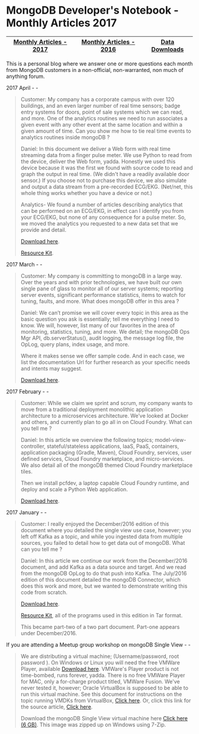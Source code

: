 MongoDB Developer's Notebook - Monthly Articles 2017
===================

| **[Monthly Articles - 2017](https://github.com/farrell0/MongoDB-Developers-Notebook/blob/master/README.md)**| **[Monthly Articles - 2016](https://github.com/farrell0/MongoDB-Developers-Notebook/blob/master/2016/README.md)**| **[Data Downloads](https://github.com/farrell0/MongoDB-Developers-Notebook/blob/master/data_download/README.md)** |
|-------------------------|--------------------------|-----------------|

This is a personal blog where we answer one or more questions each month from MongoDB customers in a non-official, non-warranted, non much of anything forum.

2017 April - -

>Customer:
>My company has a corporate campus with over 120 buildings, and an even larger number 
>of real time sensors; badge entry systems for doors, point of sale systems which we 
>can read, and more. One of the analytics routines we need to run associates a given 
>event with any other event at the same location and within a given amount of time. 
>Can you show me how to tie real time events to analytics routines inside mongoDB ?
>
>Daniel:
>In this document we deliver a Web form with real time streaming data from a finger 
>pulse meter. We use Python to read from the device, deliver the Web form, yadda.
>Honestly we used this device because it was the first we found with source code to
>read and graph the output in real time. (We didn't have a readily available door sensor.)
>If you choose not to purchase this device, we also simulate and output a data stream 
>from a pre-recorded ECG/EKG. (Net/net, this whole thing works whether you have a device
>or not.)
>
>Analytics- We found a number of articles describing analytics that can be performed
>on an ECG/EKG, in effect can I identify you from your ECG/EKG, but none of any consequence
>for a pulse meter. So, we moved the analytics you requested to a new data set that we 
>provide and detail.
>
>[Download here](https://github.com/farrell0/MongoDB-Developers-Notebook/blob/master/articles/MDB_DN_2017_16_IOT.pdf).
>
>[Resource Kit](https://github.com/farrell0/MongoDB-Developers-Notebook/blob/master/articles/MDB_DN_2017_16_IOT.tar).

2017 March - -

>Customer: 
>My company is committing to mongoDB in a large way. Over the years and with 
>prior technologies, we have built our own single pane of glass to monitor all of our 
>server systems; reporting server events, significant performance statistics, items to 
>watch for tuning, faults, and more. What does mongoDB offer in this area ?
>
>Daniel:
>We can’t promise we will cover every topic in this area as the basic question you ask 
>is essentially; tell me everything I need to know. We will, however, list many of our 
>favorites in the area of monitoring, statistics, tuning, and more. We detail; the mongoDB 
>Ops Mgr API, db.serverStatus(), audit logging, the message log file, the OpLog, query
>plans, index usage, and more.
>
>Where it makes sense we offer sample code. And in each case, we list the documentation 
>Url for further research as your specific needs and intents may suggest.
>
>[Download here](https://github.com/farrell0/MongoDB-Developers-Notebook/blob/master/articles/MDB_DN_2017_15_Monitoringb.pdf).

2017 February - -

>Customer:
>While we claim we sprint and scrum, my company wants to move from a traditional deployment 
>monolithic application architecture to a microservices architecture. We’ve looked at Docker 
>and others, and currently plan to go all in on Cloud Foundry. What can you tell me ?
>
>Daniel:
>In this article we overview the following topics; model-view-controller, stateful/stateless 
>applications, IaaS, PaaS, containers, application packaging (Gradle, Maven), Cloud Foundry, 
>services, user defined services, Cloud Foundry marketplace, and micro-services. We also
>detail all of the mongoDB themed Cloud Foundry marketplace tiles. 
>
>Then we install pcfdev, a laptop capable Cloud Foundry runtime, and deploy and scale a Python 
>Web application.
>
>[Download here](https://github.com/farrell0/MongoDB-Developers-Notebook/blob/master/articles/MDB_DN_2017_14b_CloudFoundry.pdf).

2017 January - -

>Customer:
>I really enjoyed the December/2016 edition of this document where you detailed the single 
>view use case, however; you left off Kafka as a topic, and while you ingested data from 
>multiple sources, you failed to detail how to get data out of mongoDB. What can you tell 
>me ?
>
>Daniel:
>In this article we continue our work from the December/2016 document, and add Kafka as a
>data source and target. And we read from the mongoDB OpLog to do that push into Kafka. The
>July/2016 edition of this document detailed the mongoDB Connector, which does this work 
>and more, but we wanted to demonstrate writing this code from scratch.
>
>[Download here](https://github.com/farrell0/MongoDB-Developers-Notebook/blob/master/articles/MDB_DN_2017_13_SingleView.pdf).
>
>[Resource Kit](https://github.com/farrell0/MongoDB-Developers-Notebook/blob/master/articles/MDB_DN_2017_13_SingleView.tar), all of the programs used in this edition in Tar format.
>
>This became part-two of a two part document. Part-one appears under December/2016.

If you are attending a Meetup group workshop on mongoDB Single View - -

>We are distributing a virtual machine; (Username/password, root password ). On Windows or 
>Linux you will need the free VMWare Player, available 
>[Download here](http://www.vmware.com/products/player/playerpro-evaluation.html). VMWare's Player product
>is not time-bombed, runs forever, yadda. There is no free VMWare Player for MAC, only a 
>for-charge product titled, VMWare Fusion. We've never tested it, however; Oracle VirtualBox 
>is supposed to be able to run this virtual machine. See this document for instructions on
>the topic running VMDKs from VirtualBox, 
>[Click here](https://github.com/farrell0/MongoDB-Developers-Notebook/blob/master/articles/OracleVirtualBoxToRunAVMDK.pdf). 
>Or, click this link for the source article, 
>[Click here](http://techathlon.com/how-to-run-a-vmdk-file-in-oracle-virtualbox/).
>
>Download the mongoDB Single View virtual machine here 
>[Click here (6 GB)](https://drive.google.com/file/d/0B37pFF1dJ894aEtRdEpCTnVKWTg). 
>This image was zipped up on Windows using 7-Zip.


